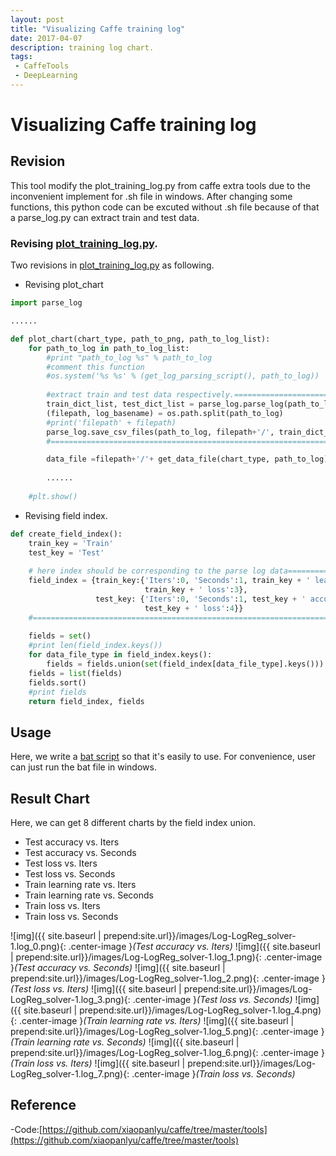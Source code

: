 ```yaml
---
layout: post
title: "Visualizing Caffe training log"
date: 2017-04-07 
description: training log chart.
tags:
 - CaffeTools
 - DeepLearning
---
```


# Visualizing Caffe training log

## Revision

This tool modify the plot_training_log.py from caffe extra tools due to the inconvenient implement for .sh file in windows. After changing some functions, this python code can be excuted without .sh file because of that a parse_log.py can extract train and test data.

### Revising [plot_training_log.py](https://github.com/xiaopanlyu/caffe/blob/master/tools/plot_training_log.py).
Two revisions in [plot_training_log.py](https://github.com/xiaopanlyu/caffe/blob/master/tools/plot_training_log.py) as following.

* Revising plot_chart

```python
import parse_log

......

def plot_chart(chart_type, path_to_png, path_to_log_list):
    for path_to_log in path_to_log_list:
        #print "path_to_log %s" % path_to_log
        #comment this function
        #os.system('%s %s' % (get_log_parsing_script(), path_to_log))
        
        #extract train and test data respectively.==========================================
        train_dict_list, test_dict_list = parse_log.parse_log(path_to_log)
        (filepath, log_basename) = os.path.split(path_to_log)
        #print('filepath' + filepath)
        parse_log.save_csv_files(path_to_log, filepath+'/', train_dict_list,test_dict_list)
        #====================================================================

        data_file =filepath+'/'+ get_data_file(chart_type, path_to_log)
        
        ......
      
    #plt.show()
```

* Revising field index.
```python
def create_field_index():
    train_key = 'Train'
    test_key = 'Test'
    
    # here index should be corresponding to the parse log data=============
    field_index = {train_key:{'Iters':0, 'Seconds':1, train_key + ' learning rate':2,
                              train_key + ' loss':3},
                   test_key: {'Iters':0, 'Seconds':1, test_key + ' accuracy':3,
                              test_key + ' loss':4}}
    #======================================================================
    
    fields = set()
    #print len(field_index.keys())
    for data_file_type in field_index.keys():
        fields = fields.union(set(field_index[data_file_type].keys()))
    fields = list(fields)
    fields.sort()
    #print fields
    return field_index, fields
```
## Usage
Here, we write a [bat script](https://github.com/xiaopanlyu/caffe/blob/master/tools/plot_training_log.bat) so that it's easily to use. For convenience, user can just run the bat file in windows.

## Result Chart

Here, we can get 8 different charts by the  field index union.

- Test accuracy vs. Iters
- Test accuracy vs. Seconds
- Test loss vs. Iters
- Test loss vs. Seconds
- Train learning rate vs. Iters
- Train learning rate vs. Seconds
- Train loss  vs. Iters
- Train loss vs. Seconds

![img]({{ site.baseurl | prepend:site.url}}/images/Log-LogReg_solver-1.log_0.png){: .center-image }*(Test accuracy vs. Iters)*
![img]({{ site.baseurl | prepend:site.url}}/images/Log-LogReg_solver-1.log_1.png){: .center-image }*(Test accuracy vs. Seconds)*
![img]({{ site.baseurl | prepend:site.url}}/images/Log-LogReg_solver-1.log_2.png){: .center-image }*(Test loss vs. Iters)*
![img]({{ site.baseurl | prepend:site.url}}/images/Log-LogReg_solver-1.log_3.png){: .center-image }*(Test loss vs. Seconds)*
![img]({{ site.baseurl | prepend:site.url}}/images/Log-LogReg_solver-1.log_4.png){: .center-image }*(Train learning rate vs. Iters)*
![img]({{ site.baseurl | prepend:site.url}}/images/Log-LogReg_solver-1.log_5.png){: .center-image }*(Train learning rate vs. Seconds)*
![img]({{ site.baseurl | prepend:site.url}}/images/Log-LogReg_solver-1.log_6.png){: .center-image }*(Train loss  vs. Iters)*
![img]({{ site.baseurl | prepend:site.url}}/images/Log-LogReg_solver-1.log_7.png){: .center-image }*(Train loss vs. Seconds)*

## Reference
-Code:[https://github.com/xiaopanlyu/caffe/tree/master/tools](https://github.com/xiaopanlyu/caffe/tree/master/tools)

